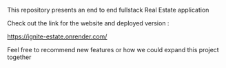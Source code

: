 This repository presents an end to end fullstack Real Estate application 

Check out the link for the website and deployed version : 

https://ignite-estate.onrender.com/

Feel free to recommend new features or how we could expand this project together 

